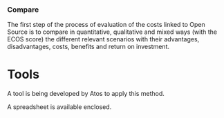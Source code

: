 ###  Compare

The first step of the process of evaluation of the costs linked to Open Source is to compare in quantitative, qualitative and mixed ways (with the ECOS score) the different relevant scenarios with their advantages, disadvantages, costs, benefits and return on investment.

#  Tools

A tool is being developed by Atos to apply this method.

A spreadsheet is available enclosed.

